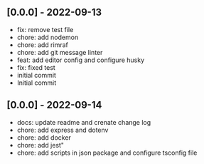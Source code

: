 ## [0.0.0] - 2022-09-13

- fix: remove test file
- chore: add nodemon
- chore: add rimraf
- chore: add git message linter
- feat: add editor config and configure husky
- fix: fixed test
- initial commit
- Initial commit

## [0.0.0] - 2022-09-14

- docs: update readme and crenate change log
- chore: add express and dotenv
- chore: add docker
- chore: add jest"
- chore: add scripts  in json package and configure tsconfig file
